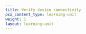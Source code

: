 ```yaml
---
title: Verify device connectivity
pcx_content_type: learning-unit
weight: 1
layout: learning-unit
---
```


